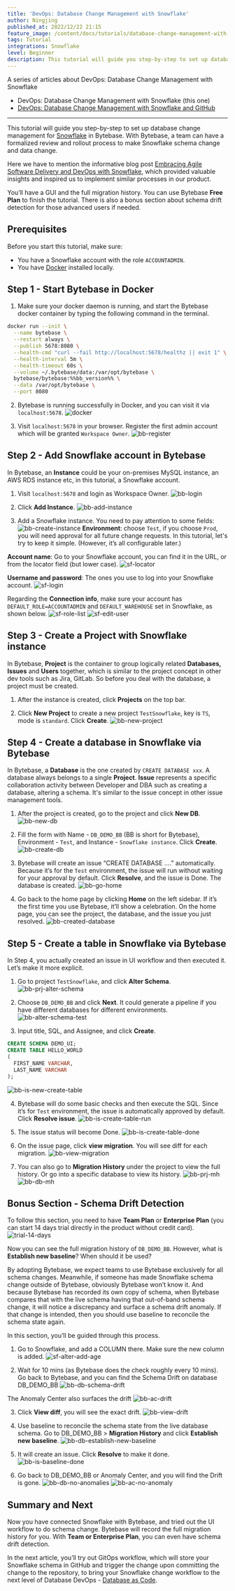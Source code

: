 ```yaml
---
title: 'DevOps: Database Change Management with Snowflake'
author: Ningjing
published_at: 2022/12/22 21:15
feature_image: /content/docs/tutorials/database-change-management-with-snowflake/db-change-snowflake.webp
tags: Tutorial
integrations: Snowflake
level: Beginner
description: This tutorial will guide you step-by-step to set up database change management for Snowflake in Bytebase.
---
```


A series of articles about DevOps: Database Change Management with Snowflake

- DevOps: Database Change Management with Snowflake (this one)
- [DevOps: Database Change Management with Snowflake and GitHub](/docs/tutorials/database-change-management-with-snowflake-and-github)

---

This tutorial will guide you step-by-step to set up database change management for [Snowflake](https://www.snowflake.com/en/) in Bytebase. With Bytebase, a team can have a formalized review and rollout process to make Snowflake schema change and data change.

Here we have to mention the informative blog post [Embracing Agile Software Delivery and DevOps with Snowflake](https://www.snowflake.com/blog/embracing-agile-software-delivery-and-devops-with-snowflake/), which provided valuable insights and inspired us to implement similar processes in our product.

You’ll have a GUI and the full migration history. You can use Bytebase **Free Plan** to finish the tutorial. There is also a bonus section about schema drift detection for those advanced users if needed.

## Prerequisites

Before you start this tutorial, make sure:

- You have a Snowflake account with the role `ACCOUNTADMIN`.
- You have [Docker](https://www.docker.com/) installed locally.

## Step 1 - Start Bytebase in Docker

1. Make sure your docker daemon is running, and start the Bytebase docker container by typing the following command in the terminal.

```bash
docker run --init \
  --name bytebase \
  --restart always \
  --publish 5678:8080 \
  --health-cmd "curl --fail http://localhost:5678/healthz || exit 1" \
  --health-interval 5m \
  --health-timeout 60s \
  --volume ~/.bytebase/data:/var/opt/bytebase \
  bytebase/bytebase:%%bb_version%% \
  --data /var/opt/bytebase \
  --port 8080
```

2. Bytebase is running successfully in Docker, and you can visit it via `localhost:5678`.
   ![docker](/content/docs/tutorials/database-change-management-with-snowflake/docker.webp)

3. Visit `localhost:5678` in your browser. Register the first admin account which will be granted `Workspace Owner`.
   ![bb-register](/content/docs/tutorials/database-change-management-with-snowflake/bb-register.webp)

## Step 2 - Add Snowflake account in Bytebase

In Bytebase, ​​an **Instance** could be your on-premises MySQL instance, an AWS RDS instance etc, in this tutorial, a Snowflake account.

1. Visit `localhost:5678` and login as Workspace Owner.
   ![bb-login](/content/docs/tutorials/database-change-management-with-snowflake/bb-login.webp)

2. Click **Add Instance**.
   ![bb-add-instance](/content/docs/tutorials/database-change-management-with-snowflake/bb-add-instance.webp)

3. Add a Snowflake instance. You need to pay attention to some fields:
   ![bb-create-instance](/content/docs/tutorials/database-change-management-with-snowflake/bb-create-instance.webp)
   **Environment**: choose `Test`, if you choose `Prod`, you will need approval for all future change requests. In this tutorial, let's try to keep it simple. (However, it’s all configurable later.)

**Account name**: Go to your Snowflake account, you can find it in the URL, or from the locator field (but lower case).
![sf-locator](/content/docs/tutorials/database-change-management-with-snowflake/sf-locator.webp)

**Username and password**: The ones you use to log into your Snowflake account.
![sf-login](/content/docs/tutorials/database-change-management-with-snowflake/sf-login.webp)

Regarding the **Connection info**, make sure your account has `DEFAULT_ROLE=ACCOUNTADMIN` and `DEFAULT_WAREHOUSE` set in Snowflake, as shown below.
![sf-role-list](/content/docs/tutorials/database-change-management-with-snowflake/sf-role-list.webp)
![sf-edit-user](/content/docs/tutorials/database-change-management-with-snowflake/sf-edit-user.webp)

## Step 3 - Create a Project with Snowflake instance

In Bytebase, **Project** is the container to group logically related **Databases, Issues** and **Users** together, which is similar to the project concept in other dev tools such as Jira, GitLab. So before you deal with the database, a project must be created.

1. After the instance is created, click **Projects** on the top bar.

2. Click **New Project** to create a new project `TestSnowflake`, key is `TS`, mode is `standard`. Click **Create**.
   ![bb-new-project](/content/docs/tutorials/database-change-management-with-snowflake/bb-new-project.webp)

## Step 4 - Create a database in Snowflake via Bytebase

In Bytebase, a **Database** is the one created by `CREATE DATABASE xxx`. A database always belongs to a single **Project**. **Issue** represents a specific collaboration activity between Developer and DBA such as creating a database, altering a schema. It's similar to the issue concept in other issue management tools.

1. After the project is created, go to the project and click **New DB**.
   ![bb-new-db](/content/docs/tutorials/database-change-management-with-snowflake/bb-new-db.webp)

1. Fill the form with Name - `DB_DEMO_BB` (BB is short for Bytebase), Environment - `Test`, and Instance - `Snowflake instance`. Click **Create**.
   ![bb-create-db](/content/docs/tutorials/database-change-management-with-snowflake/bb-create-db.webp)

1. Bytebase will create an issue “CREATE DATABASE ….” automatically. Because it’s for the `Test` environment, the issue will run without waiting for your approval by default. Click **Resolve**, and the issue is Done. The database is created.
   ![bb-go-home](/content/docs/tutorials/database-change-management-with-snowflake/bb-go-home.webp)

1. Go back to the home page by clicking **Home** on the left sidebar. If it’s the first time you use Bytebase, it’ll show a celebration. On the home page, you can see the project, the database, and the issue you just resolved.
   ![bb-created-database](/content/docs/tutorials/database-change-management-with-snowflake/bb-created-database.webp)

## Step 5 - Create a table in Snowflake via Bytebase

In Step 4, you actually created an issue in UI workflow and then executed it. Let’s make it more explicit.

1. Go to project `TestSnowflake`, and click **Alter Schema**.
   ![bb-prj-alter-schema](/content/docs/tutorials/database-change-management-with-snowflake/bb-prj-alter-schema.webp)

2. Choose `DB_DEMO_BB` and click **Next**. It could generate a pipeline if you have different databases for different environments.
   ![bb-alter-schema-test](/content/docs/tutorials/database-change-management-with-snowflake/bb-alter-schema-test.webp)

3. Input title, SQL, and Assignee, and click **Create**.

```sql
CREATE SCHEMA DEMO_UI;
CREATE TABLE HELLO_WORLD
(
  FIRST_NAME VARCHAR,
  LAST_NAME VARCHAR
);
```

![bb-is-new-create-table](/content/docs/tutorials/database-change-management-with-snowflake/bb-is-new-create-table.webp)

4. Bytebase will do some basic checks and then execute the SQL. Since it’s for `Test` environment, the issue is automatically approved by default. Click **Resolve issue**.
   ![bb-is-create-table-run](/content/docs/tutorials/database-change-management-with-snowflake/bb-is-create-table-run.webp)

5. The issue status will become Done.
   ![bb-is-create-table-done](/content/docs/tutorials/database-change-management-with-snowflake/bb-is-create-table-done.webp)

6. On the issue page, click **view migration**. You will see diff for each migration.
   ![bb-view-migration](/content/docs/tutorials/database-change-management-with-snowflake/bb-view-migration.webp)

7. You can also go to **Migration History** under the project to view the full history. Or go into a specific database to view its history.
   ![bb-prj-mh](/content/docs/tutorials/database-change-management-with-snowflake/bb-prj-mh.webp)
   ![bb-db-mh](/content/docs/tutorials/database-change-management-with-snowflake/bb-db-mh.webp)

## Bonus Section - Schema Drift Detection

To follow this section, you need to have **Team Plan** or **Enterprise Plan** (you can start 14 days trial directly in the product without credit card).
![trial-14-days](/content/docs/tutorials/database-change-management-with-snowflake/trial-14-days.webp)

Now you can see the full migration history of `DB_DEMO_BB`. However, what is **Establish new baseline**? When should it be used?

By adopting Bytebase, we expect teams to use Bytebase exclusively for all schema changes. Meanwhile, if someone has made Snowflake schema change outside of Bytebase, obviously Bytebase won’t know it. And because Bytebase has recorded its own copy of schema, when Bytebase compares that with the live schema having that out-of-band schema change, it will notice a discrepancy and surface a schema drift anomaly. If that change is intended, then you should use baseline to reconcile the schema state again.

In this section, you’ll be guided through this process.

1. Go to Snowflake, and add a COLUMN there. Make sure the new column is added.
   ![sf-alter-add-age](/content/docs/tutorials/database-change-management-with-snowflake/sf-alter-add-age.webp)

2. Wait for 10 mins (as Bytebase does the check roughly every 10 mins). Go back to Bytebase, and you can find the Schema Drift on database DB_DEMO_BB
   ![bb-db-schema-drift](/content/docs/tutorials/database-change-management-with-snowflake/bb-db-schema-drift.webp)

The Anomaly Center also surfaces the drift
![bb-ac-drift](/content/docs/tutorials/database-change-management-with-snowflake/bb-ac-drift.webp)

3. Click **View diff**, you will see the exact drift.
   ![bb-view-drift](/content/docs/tutorials/database-change-management-with-snowflake/bb-view-drift.webp)

4. Use baseline to reconcile the schema state from the live database schema. Go to DB_DEMO_BB > **Migration History** and click **Establish new baseline**.
   ![bb-db-establish-new-baseline](/content/docs/tutorials/database-change-management-with-snowflake/bb-db-establish-new-baseline.webp)

5. It will create an issue. Click **Resolve** to make it done.
   ![bb-is-baseline-done](/content/docs/tutorials/database-change-management-with-snowflake/bb-is-baseline-done.webp)

6. Go back to DB_DEMO_BB or Anomaly Center, and you will find the Drift is gone.
   ![bb-db-no-anomalies](/content/docs/tutorials/database-change-management-with-snowflake/bb-db-no-anomalies.webp)
   ![bb-ac-no-anomaly](/content/docs/tutorials/database-change-management-with-snowflake/bb-ac-no-anomaly.webp)

## Summary and Next

Now you have connected Snowflake with Bytebase, and tried out the UI workflow to do schema change. Bytebase will record the full migration history for you. With **Team or Enterprise Plan**, you can even have schema drift detection.

In the next article, you’ll try out GitOps workflow, which will store your Snowflake schema in GitHub and trigger the change upon committing the change to the repository, to bring your Snowflake change workflow to the next level of Database DevOps - [Database as Code](/blog/database-as-code).

